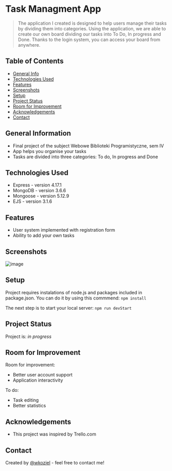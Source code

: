 # Task Managment App
> The application I created is designed to help users manage their tasks by dividing them into categories. Using the application, we are able to create our own board dividing our tasks into To Do, In progress and Done. Thanks to the login system, you can access your board from anywhere. 

## Table of Contents
* [General Info](#general-information)
* [Technologies Used](#technologies-used)
* [Features](#features)
* [Screenshots](#screenshots)
* [Setup](#setup)
* [Project Status](#project-status)
* [Room for Improvement](#room-for-improvement)
* [Acknowledgements](#acknowledgements)
* [Contact](#contact)
<!-- * [License](#license) -->


## General Information
- Final project of the subject Webowe Biblioteki Programistyczne, sem IV
- App helps you organise your tasks
- Tasks are divided into three categories: To do, In progress and Done


## Technologies Used
- Express - version 4.17.1
- MongoDB - version 3.6.6
- Mongoose - version 5.12.9
- EJS - version 3.1.6


## Features
- User system implemented with registration form
- Ability to add your own tasks


## Screenshots
![image](https://user-images.githubusercontent.com/44378819/121866842-9d235f80-ccff-11eb-8b65-0587dc2da8dd.png)


## Setup
Project requires instalations of node.js and packages included in package.json. You can do it by using this commmend:
`npm install`

The next step is to start your local server:
`npm run devStart`


## Project Status
Project is: _in progress_ 


## Room for Improvement

Room for improvement:
- Better user account support
- Application interactivity

To do:
- Task editing
- Better statistics

## Acknowledgements
- This project was inspired by Trello.com


## Contact
Created by [@wkoziel](https://github.com/wkoziel) - feel free to contact me!
